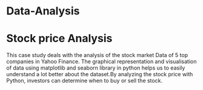 # Data-Analysis
# Stock price Analysis
This case study deals with the analysis of the stock market Data of 5 top companies in Yahoo Finance. The graphical representation and visualisation of data using matplotlib and seaborn library in python helps us to easily understand a lot better about the dataset.By analyzing the stock price with Python, investors can determine when to buy or sell the stock. 
